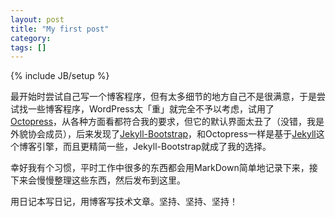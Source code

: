 ```yaml
---
layout: post
title: "My first post"
category:
tags: []
---
```

{% include JB/setup %}

最开始时尝试自己写一个博客程序，但有太多细节的地方自己不是很满意，于是尝试找一些博客程序，WordPress太「重」就完全不予以考虑，试用了[Octopress](http://octopress.org)，从各种方面看都符合我的要求，但它的默认界面太丑了（没错，我是外貌协会成员），后来发现了[Jekyll-Bootstrap](http://jekyllbootstrap.com/)，和Octopress一样是基于[Jekyll](https://github.com/mojombo/jekyll/wiki)这个博客引擎，而且更精简一些，Jekyll-Bootstrap就成了我的选择。

幸好我有个习惯，平时工作中很多的东西都会用MarkDown简单地记录下来，接下来会慢慢整理这些东西，然后发布到这里。

用日记本写日记，用博客写技术文章。坚持、坚持、坚持！